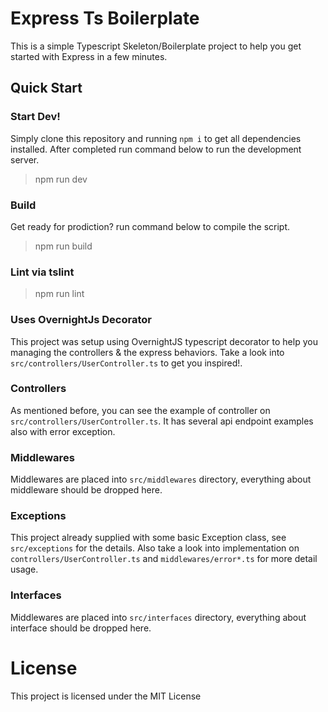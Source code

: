 # Express Ts Boilerplate

This is a simple Typescript Skeleton/Boilerplate project to help you get started with Express in a few minutes.

## Quick Start

### Start Dev!

Simply clone this repository and running `npm i` to get all dependencies installed. After completed run command below to run the development server.

> npm run dev

### Build

Get ready for prodiction? run command below to compile the script.

> npm run build

### Lint via tslint

> npm run lint

### Uses OvernightJs Decorator

This project was setup using OvernightJS typescript decorator to help you managing the controllers & the express behaviors. Take a look into `src/controllers/UserController.ts` to get you inspired!.

### Controllers

As mentioned before, you can see the example of controller on `src/controllers/UserController.ts`. It has several api endpoint examples also with error exception.

### Middlewares

Middlewares are placed into `src/middlewares` directory, everything about middleware should be dropped here.

### Exceptions

This project already supplied with some basic Exception class, see `src/exceptions` for the details. Also take a look into implementation on `controllers/UserController.ts` and `middlewares/error*.ts` for more detail usage.

### Interfaces

Middlewares are placed into `src/interfaces` directory, everything about interface should be dropped here.


# License

This project is licensed under the MIT License 